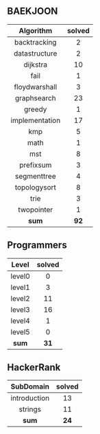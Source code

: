 ## BAEKJOON
|    Algorithm    | solved |
| :-------------: | :----: |
|backtracking|2|
|datastructure|2|
|dijkstra|10|
|fail|1|
|floydwarshall|3|
|graphsearch|23|
|greedy|1|
|implementation|17|
|kmp|5|
|math|1|
|mst|8|
|prefixsum|3|
|segmenttree|4|
|topologysort|8|
|trie|3|
|twopointer|1|
| **sum** | **92**|

## Programmers
|    Level    | solved |
| :-------------: | :----: |
|level0|0|
|level1|3|
|level2|11|
|level3|16|
|level4|1|
|level5|0|
| **sum** | **31**|

## HackerRank
|    SubDomain    | solved |
| :-------------: | :----: |
|introduction|13|
|strings|11|
| **sum** | **24**|

